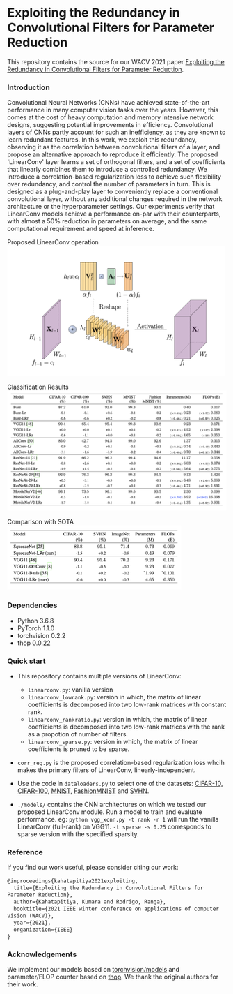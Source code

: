 # Exploiting the Redundancy in Convolutional Filters for Parameter Reduction

This repository contains the source for our WACV 2021 paper [Exploiting the Redundancy in Convolutional Filters for Parameter Reduction](https://arxiv.org/pdf/1907.11432).

### Introduction

Convolutional Neural Networks (CNNs) have achieved state-of-the-art performance in many computer vision tasks over the years. However, this comes at the cost of heavy computation and memory intensive network designs, suggesting potential improvements in efficiency. Convolutional layers of CNNs partly account for such an inefficiency, as they are known to learn redundant features. In this work, we exploit this redundancy, observing it as the correlation between convolutional filters of a layer, and propose an alternative approach to reproduce it efficiently. The proposed 'LinearConv' layer learns a set of orthogonal filters, and a set of coefficients that linearly combines them to introduce a controlled redundancy. We introduce a correlation-based regularization loss to achieve such flexibility over redundancy, and control the number of parameters in turn. This is designed as a plug-and-play layer to conveniently replace a conventional convolutional layer, without any additional changes required in the network architecture or the hyperparameter settings. Our experiments verify that LinearConv models achieve a performance on-par with their counterparts, with almost a 50% reduction in parameters on average, and the same computational requirement and speed at inference.

Proposed LinearConv operation
<img src="./figs/conv_img.png" width="500">

Classification Results
<img src="./figs/classi.png" width="600">

Comparison with SOTA
<img src="./figs/sota.png" width="400">

### Dependencies

- Python 3.6.8
- PyTorch 1.1.0
- torchvision 0.2.2
- thop 0.0.22

### Quick start

- This repository contains multiple versions of LinearConv:
    - `linearconv.py`: vanilla version
    - `linearconv_lowrank.py`: version in which, the matrix of linear coefficients is decomposed into two low-rank matrices with constant rank.
    - `linearconv_rankratio.py`: version in which, the matrix of linear coefficients is decomposed into two low-rank matrices with the rank as a propotion of number of filters.
    - `linearconv_sparse.py`: version in which, the matrix of linear coefficients is pruned to be sparse.

- `corr_reg.py` is the proposed correlation-based regularization loss whcih makes the primary filters of LinearConv, linearly-independent.

- Use the code in `dataloaders.py` to select one of the datasets: [CIFAR-10, CIFAR-100](https://www.cs.toronto.edu/~kriz/cifar.html), [MNIST](http://yann.lecun.com/exdb/mnist/), [FashionMNIST](https://github.com/zalandoresearch/fashion-mnist) and [SVHN](http://ufldl.stanford.edu/housenumbers/).

- `./models/` contains the CNN architectures on which we tested our proposed LinearConv module. Run a model to train and evaluate performance. eg: `python vgg_xcnn.py -t rank -r 1` will run the vanilla LinearConv (full-rank) on VGG11. `-t sparse -s 0.25` corresponds to sparse version with the specified sparsity.

### Reference

If you find our work useful, please consider citing our work:
```
@inproceedings{kahatapitiya2021exploiting,
  title={Exploiting the Redundancy in Convolutional Filters for Parameter Reduction},
  author={Kahatapitiya, Kumara and Rodrigo, Ranga},
  booktitle={2021 IEEE winter conference on applications of computer vision (WACV)},
  year={2021},
  organization={IEEE}
}
```

### Acknowledgements

We implement our models based on [torchvision/models](https://github.com/pytorch/vision/tree/master/torchvision/models) and parameter/FLOP counter based on [thop](https://github.com/Lyken17/pytorch-OpCounter). We thank the original authors for their work.

